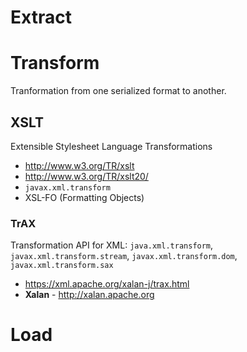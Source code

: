 # Extract

# Transform
Tranformation from one serialized format to another.

## XSLT
Extensible Stylesheet Language Transformations 
- http://www.w3.org/TR/xslt
- http://www.w3.org/TR/xslt20/
- `javax.xml.transform`
- XSL-FO (Formatting Objects)

### TrAX 
Transformation API for XML: `java.xml.transform`, `javax.xml.transform.stream`, `javax.xml.transform.dom`, `javax.xml.transform.sax`
- https://xml.apache.org/xalan-j/trax.html
- **Xalan** - http://xalan.apache.org

# Load
